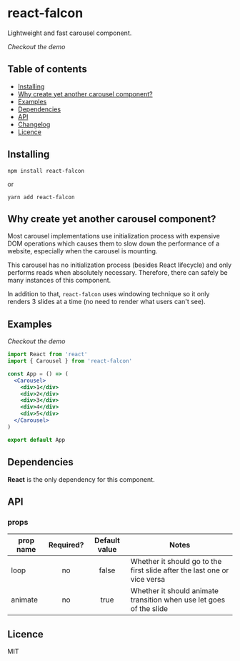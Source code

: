 # react-falcon
<!-- Insert CI/npm badges here -->

Lightweight and fast carousel component.

<!-- Don't forget to add github pages -->
_Checkout the demo_

## Table of contents

- [Installing](#installing)
- [Why create yet another carousel component?](#why-create-yet-another-carousel-component)
- [Examples](#examples)
- [Dependencies](#dependencies)
- [API](#api)
- [Changelog](#changelog)
- [Licence](#licence)

## Installing

```npm install react-falcon```

or

```yarn add react-falcon```


## Why create yet another carousel component?

Most carousel implementations use initialization process with expensive DOM 
operations which causes them to slow down the performance of a website, 
especially when the carousel is mounting. 

This carousel has no initialization process (besides React lifecycle) 
and only performs reads when absolutely necessary. Therefore, there can 
safely be many instances of this component.

In addition to that, `react-falcon` uses windowing technique so it only 
renders 3 slides at a time (no need to render what users can't see).

## Examples

<!-- Don't forget to add github pages -->
_Checkout the demo_

```jsx
import React from 'react'
import { Carousel } from 'react-falcon'

const App = () => (
  <Carousel>
    <div>1</div>
    <div>2</div>
    <div>3</div>
    <div>4</div>
    <div>5</div>
  </Carousel>
)

export default App
```

## Dependencies

__React__ is the only dependency for this component.

## API

### props

| prop name | Required?   | Default value | Notes                                                                    |
|-----------|:-----------:|:-------------:|--------------------------------------------------------------------------|
| loop      | no          | false         | Whether it should go to the first slide after the last one or vice versa |
| animate   | no          | true          | Whether it should animate transition when use let goes of the slide      |

## Licence

MIT